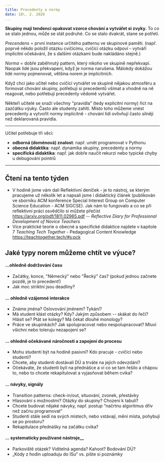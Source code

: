 ```yaml
---
title: Precedenty a normy
date: 18\. 2. 2020
...
```

__Skupiny mají tendenci opakovat vzorce chování a vytvářet si zvyky.__
To co se stalo jednou, může se stát podruhé. Co se stalo dvakrát, stane se potřetí.

*Precendens* = první instance určitého patternu ve skupinové paměti. (např. poprvé někdo položil otázku cvičícímu, cvičící otázku odpoví - vytváří implicitní očekávání, že s dalšími otázkami bude nakládáno stejně.)

*Norma* = dobře zaběhnutý pattern, který nikoho ve skupině nepřekvapí. Naopak lidé jsou překvapeni, když je norma narušena. Málokdy dokážou lidé normy pojmenovat, většina norem je implicitních.

Když chci jako učitel nebo cvičící vytvářet ve skupině nějakou atmosféru a formovat chování skupiny, potřebuji si precedentů všímat a vhodně na ně reagovat, nebo potřebuji precedenty vědomě vytvářet.

Někteří učitelé se snaží všechny "pravidla" (tedy explicitní normy) říct na zazčátku výuky. Často ale studenty zahltí. Místo toho můžeme vnést precedenty a vytvořit normy implicitně - chování lidí ovlivňují často silněji než deklarovaná pravidla.

---

Učitel potřebuje tři věci:

* __odborná (doménová) znalost__: např. umět programovat v Pythonu
* __obecná didaktika__: např. dynamika skupiny, precedenty a normy
* __specifická didaktika__: např. jak dobře naučit rekurzi nebo typické chyby u debugování pointrů

---

## Čtení na tento týden

* V hodině jsme vám dali Reflektivní deníček - je to nástroj, se kterým pracujeme už několik let a napsali jsme i didaktický článek (publikován ve sborníku ACM konference Special Interest Group on Computer Science Education - ACM SIGCSE). Jak nám to fungovalo a co se při reflektivní práci osvědčilo si můžete přečíst https://arxiv.org/pdf/1811.02965.pdf -- *Reflective Diary for Professional Development of Novice Teachers*
* Více praktické teorie o obecné a specifické didaktice  najdete v kapitole 7 *Teaching Tech Together* - Pedagogical Content Knowledge https://teachtogether.tech/#s:pck

## Jaké typy norem můžeme chtít ve výuce?

#### ...ohledně dodržování času

* Začátky, konce, "Německý" nebo "Řecký" čas? (pokud jednou začnete pozdě, je to precedent!)
* Jak moc striktní jsou deadliny?

#### ... ohledně vzájemné interakce

* Známe jména? Oslovování jménem? Tykání?
* Má student klást otázky? Kdy? Jakým způsobem -- skákat do řeči? Hlásit se? Ptát se kolegy? Má čekat dlouhé monology?
* Práce ve skupinkách? Jak spolupracovat nebo nespolupracovat? Mluví všichni nebo toleruju nezapojení se?

#### ... ohledně očekávané náročnosti a zapojení do procesu

* Mohu studenti být na hodině pasivní? Kdo pracuje - cvičící nebo studenti?
* Chcete, aby studenti dostávali DÚ a trváte na jejich odevzdání?
* Očekáváte, že studenti byli na přednášce a ví co se tam řešilo a chápou to, nebo to chcete rekapitulovat a vyjasňovat během cvika?

#### ... návyky, signály

* Transition patterns: check-in/out, situování, zvonek, přestávky
* Hlasování s možnostmi? Otázky do skupiny? Chození k tabuli?
* Chcete budovat nějaké návyky, např. postup “načrtnu algoritmus dřív než začnu programovat”
* Studenti stále sedí na svých místech, nebo vstávají, mění místa, pohybují se po prostoru?
* Rekapitulace přednášky na začátku cvika?

#### ... systematicky používané nástroje__

* Parkoviště otázek? Viditelná agenda? Kahoot? Bodování DÚ?
* „Kódy z hodin uploaduju do ISu“ vs. pište si poznámky
